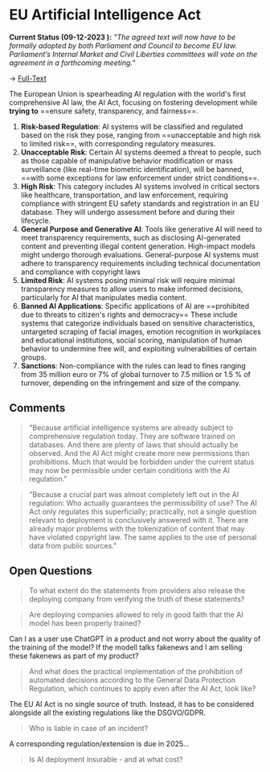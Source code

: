 # EU Artificial Intelligence Act

**Current Status (09-12-2023 ):** _"The agreed text will now have to be formally adopted by both Parliament  and Council to become EU law. Parliament’s Internal Market and Civil  Liberties committees will vote on the agreement in a forthcoming  meeting."_

-> [Full-Text](https://artificialintelligenceact.eu/the-act/)

The European Union is spearheading AI regulation with the world's first comprehensive AI law, the AI Act, focusing on fostering development while **trying to** ==ensure safety, transparency, and fairness==.

1. **Risk-based Regulation**: AI systems will be classified and regulated based on the risk they pose, ranging from ==unacceptable and high risk to limited risk==, with corresponding regulatory measures.
2. **Unacceptable Risk**: Certain AI systems deemed a threat to people, such as those capable of manipulative behavior modification or mass surveillance (like real-time biometric identification), will be banned, ==with some exceptions for law enforcement under strict conditions==.
3. **High Risk**: This category includes AI systems involved in critical sectors like healthcare, transportation, and law enforcement, requiring compliance with stringent EU safety standards and registration in an EU database. They will undergo assessment before and during their lifecycle.
4. **General Purpose and Generative AI**: Tools like generative AI will need to meet transparency requirements, such as disclosing AI-generated content and preventing illegal content generation. High-impact models might undergo thorough evaluations. General-purpose AI systems must adhere to transparency requirements  including technical documentation and compliance with copyright laws
5. **Limited Risk**: AI systems posing minimal risk will require minimal transparency measures to allow users to make informed decisions, particularly for AI that manipulates media content.
6. **Banned AI Applications**: Specific applications of AI are ==prohibited due to threats to citizen's rights and democracy== These  include systems that categorize individuals based on sensitive  characteristics, untargeted scraping of facial images, emotion  recognition in workplaces and educational institutions, social scoring,  manipulation of human behavior to undermine free will, and exploiting  vulnerabilities of certain groups.
7. **Sanctions**: Non-compliance with the rules can lead to fines ranging from 35 million  euro or 7% of global turnover to 7.5 million or 1.5 % of turnover,  depending on the infringement and size of the company.

## Comments

> "Because artificial intelligence systems are already subject to  comprehensive regulation today. They are software trained on databases.  And there are plenty of laws that should actually be observed. And the  AI Act might create more new permissions than prohibitions. Much that  would be forbidden under the current status may now be permissible under certain conditions with the AI regulation."

> "Because a crucial part was almost completely left out in the AI  regulation: Who actually guarantees the permissibility of use? The AI  Act only regulates this superficially; practically, not a single  question relevant to deployment is conclusively answered with it. There  are already major problems with the tokenization of content that may  have violated copyright law. The same applies to the use of personal  data from public sources."



## Open Questions

> To what extent do the statements from providers also release the  deploying company from verifying the truth of these statements?

> Are  deploying companies allowed to rely in good faith that the AI model has  been properly trained?

Can I as a user use ChatGPT in a product and not worry about the quality of the training of the model? If the modell talks fakenews and I am selling these fakenews as part of my product?

> And what does the practical implementation of the prohibition of automated decisions according to the General Data  Protection Regulation, which continues to apply even after the AI Act,  look like?

The EU AI Act is no single source of truth. Instead, it has to be considered alongside all the existing regulations like the DSGVO/GDPR.

>Who is liable in case of an incident?

A corresponding regulation/extension is due in 2025...

>Is AI deployment  insurable - and at what cost?